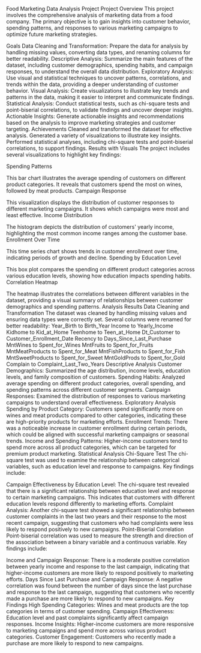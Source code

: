 Food Marketing Data Analysis Project
Project Overview
This project involves the comprehensive analysis of marketing data from a food company. The primary objective is to gain insights into customer behavior, spending patterns, and responses to various marketing campaigns to optimize future marketing strategies.

Goals
Data Cleaning and Transformation: Prepare the data for analysis by handling missing values, converting data types, and renaming columns for better readability.
Descriptive Analysis: Summarize the main features of the dataset, including customer demographics, spending habits, and campaign responses, to understand the overall data distribution.
Exploratory Analysis: Use visual and statistical techniques to uncover patterns, correlations, and trends within the data, providing a deeper understanding of customer behavior.
Visual Analysis: Create visualizations to illustrate key trends and patterns in the data, making it easier to interpret and communicate findings.
Statistical Analysis: Conduct statistical tests, such as chi-square tests and point-biserial correlations, to validate findings and uncover deeper insights.
Actionable Insights: Generate actionable insights and recommendations based on the analysis to improve marketing strategies and customer targeting.
Achievements
Cleaned and transformed the dataset for effective analysis.
Generated a variety of visualizations to illustrate key insights.
Performed statistical analyses, including chi-square tests and point-biserial correlations, to support findings.
Results with Visuals
The project includes several visualizations to highlight key findings:

Spending Patterns

This bar chart illustrates the average spending of customers on different product categories. It reveals that customers spend the most on wines, followed by meat products.
Campaign Response

This visualization displays the distribution of customer responses to different marketing campaigns. It shows which campaigns were most and least effective.
Income Distribution

The histogram depicts the distribution of customers' yearly income, highlighting the most common income ranges among the customer base.
Enrollment Over Time

This time series chart shows trends in customer enrollment over time, indicating periods of growth and decline.
Spending by Education Level

This box plot compares the spending on different product categories across various education levels, showing how education impacts spending habits.
Correlation Heatmap

The heatmap illustrates the correlations between different variables in the dataset, providing a visual summary of relationships between customer demographics and spending patterns.
Analysis Results
Data Cleaning and Transformation
The dataset was cleaned by handling missing values and ensuring data types were correctly set.
Several columns were renamed for better readability:
Year_Birth to Birth_Year
Income to Yearly_Income
Kidhome to Kid_at_Home
Teenhome to Teen_at_Home
Dt_Customer to Customer_Enrollment_Date
Recency to Days_Since_Last_Purchase
MntWines to Spent_for_Wines
MntFruits to Spent_for_Fruits
MntMeatProducts to Spent_for_Meat
MntFishProducts to Spent_for_Fish
MntSweetProducts to Spent_for_Sweet
MntGoldProds to Spent_for_Gold
Complain to Complaint_Last_Two_Years
Descriptive Analysis
Customer Demographics: Summarized the age distribution, income levels, education levels, and family composition of customers.
Spending Habits: Analyzed average spending on different product categories, overall spending, and spending patterns across different customer segments.
Campaign Responses: Examined the distribution of responses to various marketing campaigns to understand overall effectiveness.
Exploratory Analysis
Spending by Product Category: Customers spend significantly more on wines and meat products compared to other categories, indicating these are high-priority products for marketing efforts.
Enrollment Trends: There was a noticeable increase in customer enrollment during certain periods, which could be aligned with successful marketing campaigns or seasonal trends.
Income and Spending Patterns: Higher-income customers tend to spend more across all product categories, which can be targeted for premium product marketing.
Statistical Analysis
Chi-Square Test
The chi-square test was used to examine the relationship between categorical variables, such as education level and response to campaigns. Key findings include:

Campaign Effectiveness by Education Level: The chi-square test revealed that there is a significant relationship between education level and response to certain marketing campaigns. This indicates that customers with different education levels respond differently to marketing efforts.
Complaint Analysis: Another chi-square test showed a significant relationship between customer complaints in the last two years and their response to the most recent campaign, suggesting that customers who had complaints were less likely to respond positively to new campaigns.
Point-Biserial Correlation
Point-biserial correlation was used to measure the strength and direction of the association between a binary variable and a continuous variable. Key findings include:

Income and Campaign Response: There is a moderate positive correlation between yearly income and response to the last campaign, indicating that higher-income customers are more likely to respond positively to marketing efforts.
Days Since Last Purchase and Campaign Response: A negative correlation was found between the number of days since the last purchase and response to the last campaign, suggesting that customers who recently made a purchase are more likely to respond to new campaigns.
Key Findings
High Spending Categories: Wines and meat products are the top categories in terms of customer spending.
Campaign Effectiveness: Education level and past complaints significantly affect campaign responses.
Income Insights: Higher-income customers are more responsive to marketing campaigns and spend more across various product categories.
Customer Engagement: Customers who recently made a purchase are more likely to respond to new campaigns.

